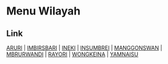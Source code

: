# Menu Wilayah

## Link

[ARURI](https://github.com/gigit-pemilu/pemilu-2024-91-papua/tree/main/pileg-dpr/hitung-suara/sub/91-papua/sub/19-supiori/sub/04-kepulauan-aruri/sub/2006-aruri)
 | 
[IMBIRSBARI](https://github.com/gigit-pemilu/pemilu-2024-91-papua/tree/main/pileg-dpr/hitung-suara/sub/91-papua/sub/19-supiori/sub/04-kepulauan-aruri/sub/2007-imbirsbari)
 | 
[INEKI](https://github.com/gigit-pemilu/pemilu-2024-91-papua/tree/main/pileg-dpr/hitung-suara/sub/91-papua/sub/19-supiori/sub/04-kepulauan-aruri/sub/2008-ineki)
 | 
[INSUMBREI](https://github.com/gigit-pemilu/pemilu-2024-91-papua/tree/main/pileg-dpr/hitung-suara/sub/91-papua/sub/19-supiori/sub/04-kepulauan-aruri/sub/2009-insumbrei)
 | 
[MANGGONSWAN](https://github.com/gigit-pemilu/pemilu-2024-91-papua/tree/main/pileg-dpr/hitung-suara/sub/91-papua/sub/19-supiori/sub/04-kepulauan-aruri/sub/2003-manggonswan)
 | 
[MBRURWANDI](https://github.com/gigit-pemilu/pemilu-2024-91-papua/tree/main/pileg-dpr/hitung-suara/sub/91-papua/sub/19-supiori/sub/04-kepulauan-aruri/sub/2002-mbrurwandi)
 | 
[RAYORI](https://github.com/gigit-pemilu/pemilu-2024-91-papua/tree/main/pileg-dpr/hitung-suara/sub/91-papua/sub/19-supiori/sub/04-kepulauan-aruri/sub/2001-rayori)
 | 
[WONGKEINA](https://github.com/gigit-pemilu/pemilu-2024-91-papua/tree/main/pileg-dpr/hitung-suara/sub/91-papua/sub/19-supiori/sub/04-kepulauan-aruri/sub/2004-wongkeina)
 | 
[YAMNAISU](https://github.com/gigit-pemilu/pemilu-2024-91-papua/tree/main/pileg-dpr/hitung-suara/sub/91-papua/sub/19-supiori/sub/04-kepulauan-aruri/sub/2005-yamnaisu)

